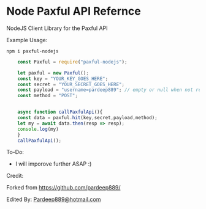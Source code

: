 Node Paxful API Refernce
===========

NodeJS Client Library for the Paxful API

Example Usage:

`npm i paxful-nodejs`

```javascript
    const Paxful = require("paxful-nodejs");

    let paxful = new Paxful();
    const key = "YOUR_KEY_GOES_HERE";
    const secret = "YOUR_SECRET_GOES_HERE";
    const payload = "username=pardeep889"; // empty or null when not required :)
    const method = "POST";


    async function callPaxfulApi(){
    const data = paxful.hit(key,secret,payload,method);
    let my = await data.then(resp => resp);
    console.log(my)
    }
    callPaxfulApi();


```

To-Do: 
- I will imporove further ASAP :) 

Credit:

Forked from https://github.com/pardeep889/

Edited By: Pardeep889@hotmail.com
